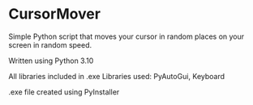 # CursorMover

Simple Python script that moves your cursor in random places on your screen in random speed.

Written using Python 3.10

All libraries included in .exe
Libraries used: PyAutoGui, Keyboard

.exe file created using PyInstaller
